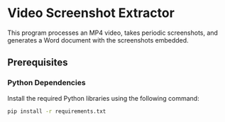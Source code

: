 # Video Screenshot Extractor

This program processes an MP4 video, takes periodic screenshots, and generates a Word document with the screenshots embedded.

## Prerequisites

### Python Dependencies
Install the required Python libraries using the following command:

```bash
pip install -r requirements.txt
